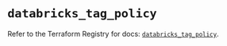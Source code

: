 # `databricks_tag_policy`

Refer to the Terraform Registry for docs: [`databricks_tag_policy`](https://registry.terraform.io/providers/databricks/databricks/1.94.0/docs/resources/tag_policy).
